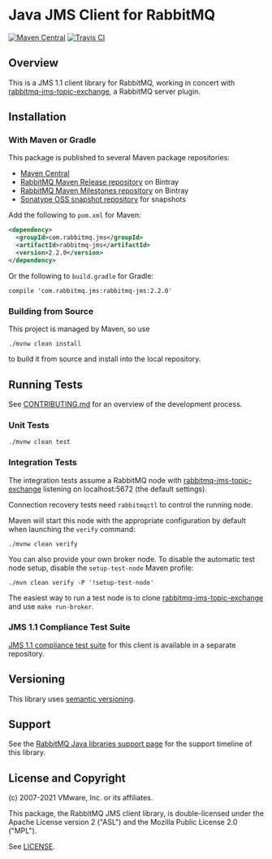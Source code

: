 # Java JMS Client for RabbitMQ

[![Maven Central](https://maven-badges.herokuapp.com/maven-central/com.rabbitmq.jms/rabbitmq-jms/badge.svg)](https://maven-badges.herokuapp.com/maven-central/com.rabbitmq.jms/rabbitmq-jms)
[![Travis CI](https://travis-ci.org/rabbitmq/rabbitmq-jms-client.svg?branch=master)](https://travis-ci.org/rabbitmq/rabbitmq-jms-client)

## Overview

This is a JMS 1.1 client library for RabbitMQ, working in concert with [rabbitmq-jms-topic-exchange](https://github.com/rabbitmq/rabbitmq-jms-topic-exchange),
a RabbitMQ server plugin.

## Installation

### With Maven or Gradle

This package is published to several Maven package repositories:

 * [Maven Central](https://search.maven.org/#search%7Cga%7C1%7Cg%3A%22com.rabbitmq.jms%22%20AND%20a%3A%22rabbitmq-jms%22)
 * [RabbitMQ Maven Release repository](https://bintray.com/rabbitmq/maven) on Bintray
 * [RabbitMQ Maven Milestones repository](https://bintray.com/rabbitmq/maven-milestones) on Bintray
 * [Sonatype OSS snapshot repository](https://oss.sonatype.org/content/repositories/snapshots/com/rabbitmq/jms/rabbitmq-jms/) for snapshots
 

Add the following to `pom.xml` for Maven:

``` xml
<dependency>
  <groupId>com.rabbitmq.jms</groupId>
  <artifactId>rabbitmq-jms</artifactId>
  <version>2.2.0</version>
</dependency>
```

Or the following to `build.gradle` for Gradle:

```
compile 'com.rabbitmq.jms:rabbitmq-jms:2.2.0'
```

### Building from Source

This project is managed by Maven, so use

    ./mvnw clean install

to build it from source and install into the local repository.


## Running Tests

See [CONTRIBUTING.md](./CONTRIBUTING.md) for an overview of the development process.

### Unit Tests

    ./mvnw clean test

### Integration Tests

The integration tests assume a RabbitMQ node 
with [rabbitmq-jms-topic-exchange](https://github.com/rabbitmq/rabbitmq-jms-topic-exchange/)
listening on localhost:5672 (the default settings).

Connection recovery tests need `rabbitmqctl` to control the running node.

Maven will start this node with the appropriate configuration by default when
launching the `verify` command:

    ./mvnw clean verify

You can also provide your own broker node. To disable the
automatic test node setup, disable the `setup-test-node` Maven
profile:

    ./mvn clean verify -P '!setup-test-node'

The easiest way to run a test node is to clone
[rabbitmq-jms-topic-exchange](https://github.com/rabbitmq/rabbitmq-jms-topic-exchange/) and use `make run-broker`.

### JMS 1.1 Compliance Test Suite

[JMS 1.1 compliance test suite](https://github.com/rabbitmq/rabbitmq-jms-cts) for this client is available
in a separate repository.

## Versioning

This library uses [semantic versioning](https://semver.org/).

## Support

See the [RabbitMQ Java libraries support page](https://www.rabbitmq.com/java-versions.html)
for the support timeline of this library.

## License and Copyright

(c) 2007-2021 VMware, Inc. or its affiliates.

This package, the RabbitMQ JMS client library, is double-licensed
under the Apache License version 2 ("ASL") and the Mozilla Public License
2.0 ("MPL").

See [LICENSE](./LICENSE).
